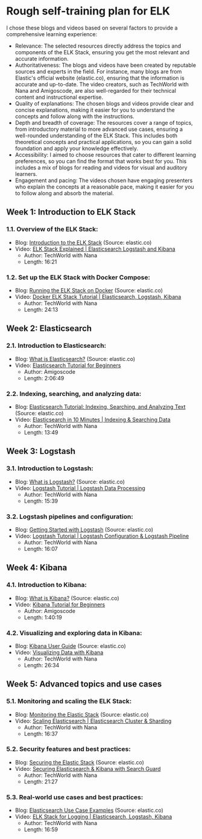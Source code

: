 # Rough self-training plan for ELK

I chose these blogs and videos based on several factors to provide a comprehensive learning experience:
- Relevance: The selected resources directly address the topics and components of the ELK Stack, ensuring you get the most relevant and accurate information.
- Authoritativeness: The blogs and videos have been created by reputable sources and experts in the field. For instance, many blogs are from Elastic's official website (elastic.co), ensuring that the information is accurate and up-to-date. The video creators, such as TechWorld with Nana and Amigoscode, are also well-regarded for their technical content and instructional expertise.
- Quality of explanations: The chosen blogs and videos provide clear and concise explanations, making it easier for you to understand the concepts and follow along with the instructions.
- Depth and breadth of coverage: The resources cover a range of topics, from introductory material to more advanced use cases, ensuring a well-rounded understanding of the ELK Stack. This includes both theoretical concepts and practical applications, so you can gain a solid foundation and apply your knowledge effectively.
- Accessibility: I aimed to choose resources that cater to different learning preferences, so you can find the format that works best for you. This includes a mix of blogs for reading and videos for visual and auditory learners.
- Engagement and pacing: The videos chosen have engaging presenters who explain the concepts at a reasonable pace, making it easier for you to follow along and absorb the material.

## Week 1: Introduction to ELK Stack

### 1.1. Overview of the ELK Stack:
- Blog: [Introduction to the ELK Stack](https://www.elastic.co/blog/introduction-elk-stack) (Source: elastic.co)
- Video: [ELK Stack Explained | Elasticsearch Logstash and Kibana](https://www.youtube.com/watch?v=MRMgd6E9AXE)
  - Author: TechWorld with Nana
  - Length: 16:21

### 1.2. Set up the ELK Stack with Docker Compose:
- Blog: [Running the ELK Stack on Docker](https://www.elastic.co/blog/running-the-elk-stack-on-docker) (Source: elastic.co)
- Video: [Docker ELK Stack Tutorial | Elasticsearch, Logstash, Kibana](https://www.youtube.com/watch?v=4UG4ohuJQ0k)
  - Author: TechWorld with Nana
  - Length: 24:13

## Week 2: Elasticsearch

### 2.1. Introduction to Elasticsearch:
- Blog: [What is Elasticsearch?](https://www.elastic.co/what-is/elasticsearch) (Source: elastic.co)
- Video: [Elasticsearch Tutorial for Beginners](https://www.youtube.com/watch?v=kZ5bL0Q1m_s)
  - Author: Amigoscode
  - Length: 2:06:49

### 2.2. Indexing, searching, and analyzing data:
- Blog: [Elasticsearch Tutorial: Indexing, Searching, and Analyzing Text](https://www.elastic.co/blog/found-elasticsearch-searching-text) (Source: elastic.co)
- Video: [Elasticsearch in 10 Minutes | Indexing & Searching Data](https://www.youtube.com/watch?v=7Joo9p8kKg4)
  - Author: TechWorld with Nana
  - Length: 13:49

## Week 3: Logstash

### 3.1. Introduction to Logstash:
- Blog: [What is Logstash?](https://www.elastic.co/what-is/logstash) (Source: elastic.co)
- Video: [Logstash Tutorial | Logstash Data Processing](https://www.youtube.com/watch?v=qtUx9WgE_tE)
  - Author: TechWorld with Nana
  - Length: 15:39

### 3.2. Logstash pipelines and configuration:
- Blog: [Getting Started with Logstash](https://www.elastic.co/guide/en/logstash/current/getting-started-with-logstash.html) (Source: elastic.co)
- Video: [Logstash Tutorial | Logstash Configuration & Logstash Pipeline](https://www.youtube.com/watch?v=ue5BO7oDAaM)
  - Author: TechWorld with Nana
  - Length: 16:07

## Week 4: Kibana

### 4.1. Introduction to Kibana:
- Blog: [What is Kibana?](https://www.elastic.co/what-is/kibana) (Source: elastic.co)
- Video: [Kibana Tutorial for Beginners](https://www.youtube.com/watch?v=3-8MxA2Z2io)
  - Author: Amigoscode
  - Length: 1:40:19

### 4.2. Visualizing and exploring data in Kibana:
- Blog: [Kibana User Guide](https://www.elastic.co/guide/en/kibana/current/index.html) (Source: elastic.co)
- Video: [Visualizing Data with Kibana](https://www.youtube.com/watch?v=XTmANb4MMU0)
  - Author: TechWorld with Nana
  - Length: 26:34

## Week 5: Advanced topics and use cases

### 5.1. Monitoring and scaling the ELK Stack:
- Blog: [Monitoring the Elastic Stack](https://www.elastic.co/guide/en/elastic-stack-overview/current/monitoring.html) (Source: elastic.co)
- Video: [Scaling Elasticsearch | Elasticsearch Cluster & Sharding](https://www.youtube.com/watch?v=4OJG4f6zgXs)
  - Author: TechWorld with Nana
  - Length: 16:37

### 5.2. Security features and best practices:
- Blog: [Securing the Elastic Stack](https://www.elastic.co/guide/en/elastic-stack-overview/current/securing-the-elastic-stack.html) (Source: elastic.co)
- Video: [Securing Elasticsearch & Kibana with Search Guard](https://www.youtube.com/watch?v=Uf0OAy6MWPo)
  - Author: TechWorld with Nana
  - Length: 21:27

### 5.3. Real-world use cases and best practices:
- Blog: [Elasticsearch Use Case Examples](https://www.elastic.co/use-cases) (Source: elastic.co)
- Video: [ELK Stack for Logging | Elasticsearch, Logstash, Kibana](https://www.youtube.com/watch?v=Ww5VH-3hyI0)
  - Author: TechWorld with Nana
  - Length: 16:59
